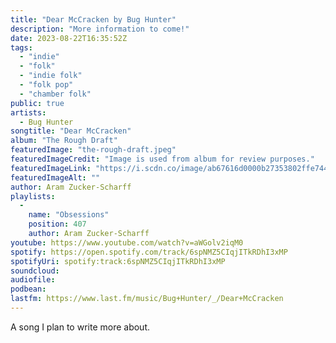 ```yaml
---
title: "Dear McCracken by Bug Hunter"
description: "More information to come!"
date: 2023-08-22T16:35:52Z
tags:
  - "indie"
  - "folk"
  - "indie folk"
  - "folk pop"
  - "chamber folk"
public: true
artists:
  - Bug Hunter
songtitle: "Dear McCracken"
album: "The Rough Draft"
featuredImage: "the-rough-draft.jpeg"
featuredImageCredit: "Image is used from album for review purposes."
featuredImageLink: "https://i.scdn.co/image/ab67616d0000b27353802ffe7441a90c997de234"
featuredImageAlt: ""
author: Aram Zucker-Scharff
playlists:
  -
    name: "Obsessions"
    position: 407
    author: Aram Zucker-Scharff
youtube: https://www.youtube.com/watch?v=aWGolv2iqM0
spotify: https://open.spotify.com/track/6spNMZ5CIqjITkRDhI3xMP
spotifyUri: spotify:track:6spNMZ5CIqjITkRDhI3xMP
soundcloud:
audiofile:
podbean:
lastfm: https://www.last.fm/music/Bug+Hunter/_/Dear+McCracken
---
```


A song I plan to write more about.
		
